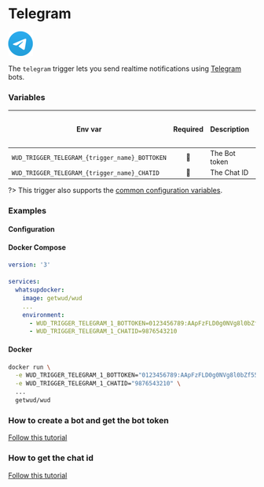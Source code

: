 # Telegram
![logo](telegram.png)

The `telegram` trigger lets you send realtime notifications using [Telegram](https://telegram.org/) bots.

### Variables

| Env var                                        | Required       | Description   | Supported values                                                                                   | Default value when missing  |
|------------------------------------------------|:--------------:|---------------| -------------------------------------------------------------------------------------------------- |-----------------------------| 
| `WUD_TRIGGER_TELEGRAM_{trigger_name}_BOTTOKEN` | :red_circle:   | The Bot token |                                                                                                    |                             |
| `WUD_TRIGGER_TELEGRAM_{trigger_name}_CHATID`   | :red_circle:   | The Chat ID   |                                                                                                    |                             |

?> This trigger also supports the [common configuration variables](configuration/triggers/?id=common-trigger-configuration).

### Examples

#### Configuration
<!-- tabs:start -->
#### **Docker Compose**
```yaml
version: '3'

services:
  whatsupdocker:
    image: getwud/wud
    ...
    environment:
      - WUD_TRIGGER_TELEGRAM_1_BOTTOKEN=0123456789:AApFzFLD0g0NVg8l0bZf55ex3sajC4Aw84Q
      - WUD_TRIGGER_TELEGRAM_1_CHATID=9876543210
```

#### **Docker**
```bash
docker run \
  -e WUD_TRIGGER_TELEGRAM_1_BOTTOKEN="0123456789:AApFzFLD0g0NVg8l0bZf55ex3sajC4Aw84Q" \
  -e WUD_TRIGGER_TELEGRAM_1_CHATID="9876543210" \
  ...
  getwud/wud
```
<!-- tabs:end -->

### How to create a bot and get the bot token
[Follow this tutorial](https://medium.com/geekculture/generate-telegram-token-for-bot-api-d26faf9bf064)

### How to get the chat id
[Follow this tutorial](https://www.alphr.com/find-chat-id-telegram/)
